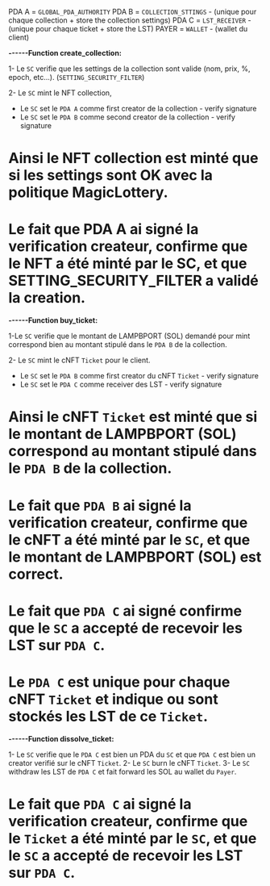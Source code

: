 PDA A = `GLOBAL_PDA_AUTHORITY`
PDA B = `COLLECTION_STTINGS` - (unique pour chaque collection + store the collection settings)
PDA C = `LST_RECEIVER` - (unique pour chaque ticket + store the LST)
PAYER = `WALLET` - (wallet du client)

**------Function create_collection:**

1- Le `SC` verifie que les settings de la collection sont valide (nom, prix, %, epoch, etc...). (`SETTING_SECURITY_FILTER`)

2- Le `SC` mint le NFT collection,

- Le `SC` set le `PDA A` comme first creator de la collection - verify signature
- Le `SC` set le `PDA B` comme second creator de la collection - verify signature

# Ainsi le NFT collection est minté que si les settings sont OK avec la politique MagicLottery.

# Le fait que PDA A ai signé la verification createur, confirme que le NFT a été minté par le SC, et que SETTING_SECURITY_FILTER a validé la creation.

**------Function buy_ticket:**

1-Le `SC` verifie que le montant de LAMPBPORT (SOL) demandé pour mint correspond bien au montant stipulé dans le `PDA B` de la collection.

2- Le `SC` mint le cNFT `Ticket` pour le client.

- Le `SC` set le `PDA B` comme first creator du cNFT `Ticket` - verify signature
- Le `SC` set le `PDA C` comme receiver des LST - verify signature

# Ainsi le cNFT `Ticket` est minté que si le montant de LAMPBPORT (SOL) correspond au montant stipulé dans le `PDA B` de la collection.

# Le fait que `PDA B` ai signé la verification createur, confirme que le cNFT a été minté par le `SC`, et que le montant de LAMPBPORT (SOL) est correct.

# Le fait que `PDA C` ai signé confirme que le `SC` a accepté de recevoir les LST sur `PDA C`.

# Le `PDA C` est unique pour chaque cNFT `Ticket` et indique ou sont stockés les LST de ce `Ticket`.

**------Function dissolve_ticket:**

1- Le `SC` verifie que le `PDA C` est bien un PDA du `SC` et que `PDA C` est bien un creator verifié sur le cNFT `Ticket`.
2- Le `SC` burn le cNFT `Ticket`.
3- Le `SC` withdraw les LST de `PDA C` et fait forward les SOL au wallet du `Payer`.

# Le fait que `PDA C` ai signé la verification createur, confirme que le `Ticket` a été minté par le `SC`, et que le `SC` a accepté de recevoir les LST sur `PDA C`.
